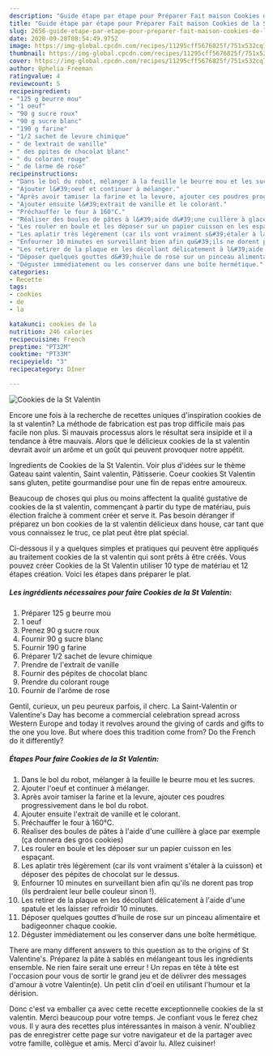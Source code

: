 ```yaml
---
description: "Guide étape par étape pour Préparer Fait maison Cookies de la St Valentin"
title: "Guide étape par étape pour Préparer Fait maison Cookies de la St Valentin"
slug: 2656-guide-etape-par-etape-pour-preparer-fait-maison-cookies-de-la-st-valentin
date: 2020-09-28T08:54:49.975Z
image: https://img-global.cpcdn.com/recipes/11295cff5676825f/751x532cq70/cookies-de-la-st-valentin-photo-principale-de-la-recette.jpg
thumbnail: https://img-global.cpcdn.com/recipes/11295cff5676825f/751x532cq70/cookies-de-la-st-valentin-photo-principale-de-la-recette.jpg
cover: https://img-global.cpcdn.com/recipes/11295cff5676825f/751x532cq70/cookies-de-la-st-valentin-photo-principale-de-la-recette.jpg
author: Ophelia Freeman
ratingvalue: 4
reviewcount: 5
recipeingredient:
- "125 g beurre mou"
- "1 oeuf"
- "90 g sucre roux"
- "90 g sucre blanc"
- "190 g farine"
- "1/2 sachet de levure chimique"
- " de lextrait de vanille"
- " des ppites de chocolat blanc"
- " du colorant rouge"
- " de larme de rose"
recipeinstructions:
- "Dans le bol du robot, mélanger à la feuille le beurre mou et les sucres."
- "Ajouter l&#39;oeuf et continuer à mélanger."
- "Après avoir tamiser la farine et la levure, ajouter ces poudres progressivement dans le bol du robot."
- "Ajouter ensuite l&#39;extrait de vanille et le colorant."
- "Préchauffer le four à 160°C."
- "Réaliser des boules de pâtes à l&#39;aide d&#39;une cuillère à glace par exemple (ça donnera des gros cookies)"
- "Les rouler en boule et les déposer sur un papier cuisson en les espaçant."
- "Les aplatir très légèrement (car ils vont vraiment s&#39;étaler à la cuisson) et déposer des pépites de chocolat sur le dessus."
- "Enfourner 10 minutes en surveillant bien afin qu&#39;ils ne dorent pas trop (ils perdraient leur belle couleur sinon !)."
- "Les retirer de la plaque en les décollant délicatement à l&#39;aide d&#39;une spatule et les laisser refroidir 10 minutes."
- "Déposer quelques gouttes d&#39;huile de rose sur un pinceau alimentaire et badigeonner chaque cookie."
- "Déguster immédiatement ou les conserver dans une boîte hermétique."
categories:
- Recette
tags:
- cookies
- de
- la

katakunci: cookies de la 
nutrition: 246 calories
recipecuisine: French
preptime: "PT32M"
cooktime: "PT33M"
recipeyield: "3"
recipecategory: Dîner

---
```



![Cookies de la St Valentin](https://img-global.cpcdn.com/recipes/11295cff5676825f/751x532cq70/cookies-de-la-st-valentin-photo-principale-de-la-recette.jpg)

Encore une fois à la recherche de recettes uniques d'inspiration cookies de la st valentin? La méthode de fabrication est pas trop difficile mais pas facile non plus. Si mauvais processus alors le résultat sera insipide et il a tendance à être mauvais. Alors que le délicieux cookies de la st valentin devrait avoir un arôme et un goût qui peuvent provoquer notre appétit.

Ingredients de Cookies de la St Valentin. Voir plus d&#39;idées sur le thème Gateau saint valentin, Saint valentin, Pâtisserie. Coeur cookies St Valentin sans gluten, petite gourmandise pour une fin de repas entre amoureux.

Beaucoup de choses qui plus ou moins affectent la qualité gustative de cookies de la st valentin, commençant à partir du type de matériau, puis élection fraîche à comment créer et serve it. Pas besoin déranger if préparez un bon cookies de la st valentin délicieux dans house, car tant que vous connaissez le truc, ce plat peut être plat spécial.


Ci-dessous il y a quelques simples et pratiques qui peuvent être appliqués au traitement cookies de la st valentin qui sont prêts à être créés. Vous pouvez créer Cookies de la St Valentin utiliser 10 type de matériau et 12 étapes création. Voici les étapes dans préparer le plat.

<!--inarticleads1-->

##### Les ingrédients nécessaires pour faire Cookies de la St Valentin:

1. Préparer 125 g beurre mou
1.  1 oeuf
1. Prenez 90 g sucre roux
1. Fournir 90 g sucre blanc
1. Fournir 190 g farine
1. Préparer 1/2 sachet de levure chimique
1. Prendre  de l&#39;extrait de vanille
1. Fournir  des pépites de chocolat blanc
1. Prendre  du colorant rouge
1. Fournir  de l&#39;arôme de rose


Gentil, curieux, un peu peureux parfois, il cherc. La Saint-Valentin or Valentine&#39;s Day has become a commercial celebration spread across Western Europe and today it revolves around the giving of cards and gifts to the one you love. But where does this tradition come from? Do the French do it differently? 

<!--inarticleads2-->

##### Étapes Pour faire Cookies de la St Valentin:

1. Dans le bol du robot, mélanger à la feuille le beurre mou et les sucres.
1. Ajouter l&#39;oeuf et continuer à mélanger.
1. Après avoir tamiser la farine et la levure, ajouter ces poudres progressivement dans le bol du robot.
1. Ajouter ensuite l&#39;extrait de vanille et le colorant.
1. Préchauffer le four à 160°C.
1. Réaliser des boules de pâtes à l&#39;aide d&#39;une cuillère à glace par exemple (ça donnera des gros cookies)
1. Les rouler en boule et les déposer sur un papier cuisson en les espaçant.
1. Les aplatir très légèrement (car ils vont vraiment s&#39;étaler à la cuisson) et déposer des pépites de chocolat sur le dessus.
1. Enfourner 10 minutes en surveillant bien afin qu&#39;ils ne dorent pas trop (ils perdraient leur belle couleur sinon !).
1. Les retirer de la plaque en les décollant délicatement à l&#39;aide d&#39;une spatule et les laisser refroidir 10 minutes.
1. Déposer quelques gouttes d&#39;huile de rose sur un pinceau alimentaire et badigeonner chaque cookie.
1. Déguster immédiatement ou les conserver dans une boîte hermétique.


There are many different answers to this question as to the origins of St Valentine&#39;s. Préparez la pâte à sablés en mélangeant tous les ingrédients ensemble. Ne rien faire serait une erreur ! Un repas en tête à tête est l&#39;occasion pour vous de sortir le grand jeu et de délivrer des messages d&#39;amour à votre Valentin(e). Un petit clin d&#39;oeil en utilisant l&#39;humour et la dérision. 


Donc c'est va emballer ça avec cette recette exceptionnelle cookies de la st valentin. Merci beaucoup pour votre temps. Je confiant vous le ferez chez vous. Il y aura des recettes plus  intéressantes in maison à venir. N'oubliez pas de enregistrer cette page sur votre navigateur et de la partager avec votre famille, collègue et amis. Merci d'avoir lu. Allez cuisiner!
